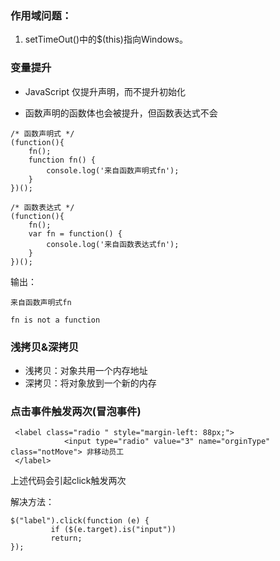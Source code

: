 ### 作用域问题：

1. setTimeOut\(\)中的$\(this\)指向Windows。

### 变量提升

* JavaScript 仅提升声明，而不提升初始化

* 函数声明的函数体也会被提升，但函数表达式不会

```
/* 函数声明式 */
(function(){
    fn();
    function fn() {
        console.log('来自函数声明式fn');
    }
})();

/* 函数表达式 */
(function(){
    fn();
    var fn = function() {
        console.log('来自函数表达式fn');
    }
})();
```

输出：

`来自函数声明式fn`

`fn is not a function`

### 浅拷贝&深拷贝
* 浅拷贝：对象共用一个内存地址
* 深拷贝：将对象放到一个新的内存

### 点击事件触发两次\(冒泡事件\)

```
 <label class="radio " style="margin-left: 88px;">
            <input type="radio" value="3" name="orginType" class="notMove"> 非移动员工
 </label>
```

上述代码会引起click触发两次

解决方法：

```
$("label").click(function (e) {
         if ($(e.target).is("input"))
         return;
});
```

